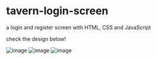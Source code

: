 # tavern-login-screen
a login and register screen with HTML, CSS and JavaScript

check the design below!

![image](https://github.com/pescivo/tavern-logion-screen/assets/87651996/f57f253a-e70f-4c1d-aa45-b0c5a982094b)
![image](https://github.com/pescivo/tavern-logion-screen/assets/87651996/9586ef4e-8548-49cf-a2c1-bec1a32495bb)
![image](https://github.com/pescivo/tavern-logion-screen/assets/87651996/b69aa8b7-bd11-4520-b260-4451378c9816)
